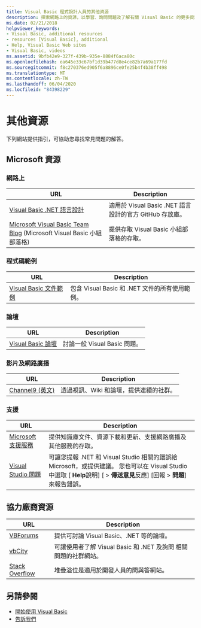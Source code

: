 ```yaml
---
title: Visual Basic 程式設計人員的其他資源
description: 探索網路上的資源，以學習、詢問問題及了解有關 Visual Basic 的更多資訊。
ms.date: 02/21/2018
helpviewer_keywords:
- Visual Basic, additional resources
- resources [Visual Basic], additional
- Help, Visual Basic Web sites
- Visual Basic, videos
ms.assetid: 9bfb42e9-327f-439b-935e-8884f6aca80c
ms.openlocfilehash: ea645e33c67bf1d39b477d8e4ce82b7a69a177fd
ms.sourcegitcommit: f8c270376ed905f6a8896ce0fe25b4f4b38ff498
ms.translationtype: MT
ms.contentlocale: zh-TW
ms.lasthandoff: 06/04/2020
ms.locfileid: "84398229"
---
```

# <a name="additional-resources"></a>其他資源

下列網站提供指引，可協助您尋找常見問題的解答。

## <a name="microsoft-resources"></a>Microsoft 資源

### <a name="on-the-web"></a>網路上

|URL|Description|
|----------|----------------|
|[Visual Basic .NET 語言設計](https://github.com/dotnet/vblang)|適用於 Visual Basic .NET 語言設計的官方 GitHub 存放庫。|
|[Microsoft Visual Basic Team Blog](https://devblogs.microsoft.com/vbteam/) (Microsoft Visual Basic 小組部落格)|提供存取 Visual Basic 小組部落格的存取。|

### <a name="code-samples"></a>程式碼範例

|URL|Description|
|----------|----------------|
|[Visual Basic 文件範例](https://github.com/dotnet/docs/tree/master/samples/snippets/visualbasic)|包含 Visual Basic 和 .NET 文件的所有使用範例。|

### <a name="forums"></a>論壇

|URL|Description|
|----------|----------------|
|[Visual Basic 論壇](https://social.msdn.microsoft.com/Forums/vstudio/home?forum=vbgeneral)|討論一般 Visual Basic 問題。|

### <a name="videos-and-webcasts"></a>影片及網路廣播

|URL|Description|
|----------|----------------|
|[Channel9 (英文)](https://channel9.msdn.com/)|透過視訊、Wiki 和論壇，提供連續的社群。|

### <a name="support"></a>支援

|URL|Description|
|----------|----------------|
|[Microsoft 支援服務](https://support.microsoft.com)|提供知識庫文件、資源下載和更新、支援網路廣播及其他服務的存取。|
|[Visual Studio 問題](https://developercommunity.visualstudio.com)|可讓您提報 .NET 和 Visual Studio 相關的錯誤給 Microsoft，或提供建議。 您也可以在 Visual Studio 中選取 [ **Help**說明] [  >  **傳送意見**反應] [回報  >  **問題**] 來報告錯誤。|

## <a name="third-party-resources"></a>協力廠商資源

|URL|Description|
|----------|----------------|
|[VBForums](http://www.vbforums.com/)|提供可討論 Visual Basic、.NET 等的論壇。|
|[vbCity](http://vbcity.com/)|可讓使用者了解 Visual Basic 和 .NET 及詢問 相關問題的社群網站。|
|[Stack Overflow](https://stackoverflow.com/questions/tagged/vb.net)|堆疊溢位是適用於開發人員的問與答網站。|

## <a name="see-also"></a>另請參閱

- [開始使用 Visual Basic](index.md)
- [告訴我們](/visualstudio/ide/feedback-options)
